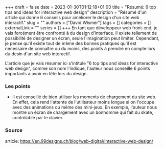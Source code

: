 +++ 
draft = false
date = 2023-01-30T01:12:18+01:00
title = "Résumé: 6 top tips and ideas for interactive web design"
description = "Résumé d'un article qui donne 6 conseils pour améliorer le design d'un site web interactif."
slug = ""
authors = ["David Wismer"]
tags = []
categories = []
externalLink = ""
series = []
+++
En tant que développeur web front-end, je vais forcément être confronté à du design d'interface. Il existe tellement de possibilité de designer un écran, seule l'imagination peut limiter. Cependant, je pense qu'il existe tout de même des bonnes pratiques qu'il est nécessaire de connaître ou du moins, des points à prendre en compte lors du desin d'un site web interactif.

L'article que je vais résumer ici s'intitule "6 top tips and ideas for interactive web design", comme son nom l'indique, l'auteur nous conseille 6 points importants à avoir en tête lors du design.

### Les points
- Il est conseillé de bien utiliser les moments de chargement du site web. En effet, cela rend l'attente de l'utilisateur moins longue si on l'occupe avec des animations ou même des mini-jeux. En exemple, l'auteur nous montre un écran de chargement avec un bonhomme qui fait du skate, contrôlable par le clavier.

### Source
article: https://en.99designs.ch/blog/web-digital/interactive-web-design/
